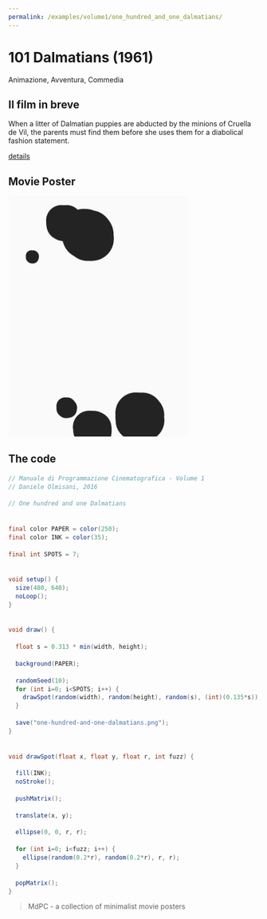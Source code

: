 ```yaml
---
permalink: /examples/volume1/one_hundred_and_one_dalmatians/
---
```

# 101 Dalmatians (1961)

Animazione, Avventura, Commedia

## Il film in breve
When a litter of Dalmatian puppies are abducted by the minions of Cruella de Vil, the parents must find them before she uses them for a diabolical fashion statement.

[details](https://www.imdb.com/title/tt0055254/)

## Movie Poster
<img src="one-hundred-and-one-dalmatians.png"  width="360px" title="101 Dalmatians">


## The code
```java
// Manuale di Programmazione Cinematografica - Volume 1
// Daniele Olmisani, 2016

// One hundred and one Dalmatians


final color PAPER = color(250);
final color INK = color(35);

final int SPOTS = 7;


void setup() {
  size(480, 640);
  noLoop();
}


void draw() {
  
  float s = 0.313 * min(width, height);
  
  background(PAPER);
  
  randomSeed(10);
  for (int i=0; i<SPOTS; i++) {
    drawSpot(random(width), random(height), random(s), (int)(0.135*s));
  }
  
  save("one-hundred-and-one-dalmatians.png");
}


void drawSpot(float x, float y, float r, int fuzz) {
  
  fill(INK);
  noStroke();
  
  pushMatrix();

  translate(x, y);
  
  ellipse(0, 0, r, r);
  
  for (int i=0; i<fuzz; i++) {
    ellipse(random(0.2*r), random(0.2*r), r, r);
  }
  
  popMatrix();
}
```

> MdPC - a collection of minimalist movie posters
